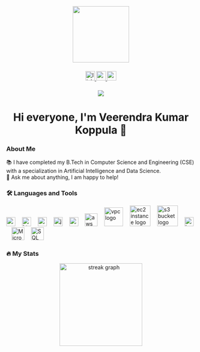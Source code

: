 <div align="center">
  <img height="150" src="https://media2.giphy.com/media/v1.Y2lkPTc5MGI3NjExd2MyOGFnNXphN2xmM21yNnAxb3c4NHRoNXE2NGd2eThpZ3F6aHJndSZlcD12MV9naWZzX3NlYXJjaCZjdD1n/RbDKaczqWovIugyJmW/giphy.gif" />
</div>

###

<div align="center">
  <a href="https://www.linkedin.com/in/veerendra-kumar-koppula/" target="_blank">
    <img src="https://img.shields.io/static/v1?message=LinkedIn&logo=linkedin&label=&color=0077B5&logoColor=white&labelColor=&style=for-the-badge" height="25" alt="linkedin logo" />
  </a>
  <a href="https://veerendrakumarkoppula.vercel.app/" target="_blank">
    <img src="https://img.shields.io/static/v1?message=Portfolio&logo=google-chrome&label=&color=4285F4&logoColor=white&labelColor=&style=for-the-badge" height="25" alt="portfolio logo" />
  </a>
  <a href="mailto:veerendrakumarkoppula@gmail.com" target="_blank">
    <img src="https://img.shields.io/static/v1?message=Gmail&logo=gmail&label=&color=D14836&logoColor=white&labelColor=&style=for-the-badge" height="25" alt="gmail logo" />
  </a>
</div>

###

<div align="center">
  <img src="https://visitor-badge.laobi.icu/badge?page_id=KoppulaVeerendraKumar.KoppulaVeerendraKumar" />
</div>

###

<h1 align="center">Hi everyone, I'm Veerendra Kumar Koppula 👋</h1>

###

<h3 align="left">About Me</h3>

<p align="left">
  📚 I have completed my B.Tech in Computer Science and Engineering (CSE) with a specialization in Artificial Intelligence and Data Science.<br>
  💬 Ask me about anything, I am happy to help!
</p>

###
<h3 align="left">🛠 Languages and Tools</h3>

<div align="left">
  <img src="https://cdn.jsdelivr.net/gh/devicons/devicon/icons/python/python-original.svg" width="24" alt="python logo" />
  <img width="10" />
  <img src="https://cdn.jsdelivr.net/gh/devicons/devicon/icons/html5/html5-original.svg" width="24" alt="html5 logo" />
  <img width="10" />
  <img src="https://cdn.jsdelivr.net/gh/devicons/devicon/icons/css3/css3-original.svg" width="24" alt="css3 logo" />
  <img width="10" />
  <img src="https://cdn.jsdelivr.net/gh/devicons/devicon/icons/javascript/javascript-original.svg" width="24" alt="javascript logo" />
  <img width="10" />
  <img src="https://cdn.jsdelivr.net/gh/devicons/devicon/icons/react/react-original.svg" width="24" alt="react logo" />
  <img width="10" />
  <img src="https://encrypted-tbn0.gstatic.com/images?q=tbn:ANd9GcQrX7yoCF0oIOFUDibu9uchgeyihc1pRCUOcQ&s" width="34" alt="aws logo" />
  <img width="10" />
  <img src="https://miro.medium.com/v2/resize:fit:1200/0*os46BZb4bK8cgwcx.png" width="50" alt="vpc logo" />
  <img width="10" />
  <img src="https://miro.medium.com/v2/resize:fit:360/0*-jK6l0mVK19v2z0X.png" width="55" alt="ec2 instance logo" />
  <img width="10" />
  <img src="https://miro.medium.com/v2/resize:fit:401/0*pxlnDm-ncQdC0UEL.png" width="55" alt="s3 bucket logo" />
  <img width="10" />
  <img src="https://cdn.jsdelivr.net/gh/devicons/devicon/icons/bootstrap/bootstrap-plain.svg" width="24" alt="bootstrap logo" />
  <img width="10" />
  <img src="https://download.logo.wine/logo/Microsoft_Excel/Microsoft_Excel-Logo.wine.png" width="34" alt="Microsoft Excel logo" />
  <img width="10" />
  <img src="https://upload.wikimedia.org/wikipedia/commons/8/87/Sql_data_base_with_logo.png" width="34" alt="SQL logo" />
</div>


###

<h3 align="left">🔥 My Stats</h3>

<div align="center">
  <img src="https://streak-stats.demolab.com?user=KoppulaVeerendraKumar&locale=en&mode=daily&theme=dark&hide_border=false&border_radius=5&order=3" height="220" alt="streak graph" />
</div>
